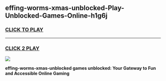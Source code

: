 
## effing-worms-xmas-unblocked-Play-Unblocked-Games-Online-h1g6j
<h3>
<a href="https://premium76.site?title=effing-worms-xmas-unblocked&ref=25A">CLICK TO PLAY</a></h3>
<hr>

<h3>
<a href="https://premium76.site?title=effing-worms-xmas-unblocked&ref=25A">CLICK 2 PLAY</a>
  
</h3>

<a href="https://premium76.site?title=effing-worms-xmas-unblocked&ref=25A"><img src="https://clearcache.store/games.png"></a>


**effing-worms-xmas-unblocked games unblocked: Your Gateway to Fun and Accessible Online Gaming**
